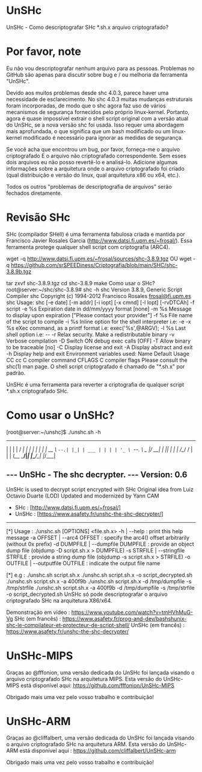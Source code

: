 # UnSHc
UnSHc - Como descriptografar SHc *.sh.x arquivo criptografado?

# Por favor, note
Eu não vou descriptografar nenhum arquivo para as pessoas. Problemas no GitHub são apenas para discutir sobre bug e / ou melhoria da ferramenta "UnSHc".

Devido aos muitos problemas desde shc 4.0.3, parece haver uma necessidade de esclarecimento. No shc 4.0.3 muitas mudanças estruturais foram incorporadas, de modo que o shc agora faz uso de vários mecanismos de segurança fornecidos pelo próprio linux-kernel. Portanto, agora é quase impossível extrair o shell script original com a versão atual do UnSHc, se a nova versão shc foi usada. Isso requer uma abordagem mais aprofundada, o que significa que um bash modificado ou um linux-kernel modificado é necessário para ignorar as medidas de segurança.

Se você acha que encontrou um bug, por favor, forneça-me o arquivo criptografado E o arquivo não criptografado correspondente. Sem esses dois arquivos eu não posso revertê-lo e analisá-lo. Adicione algumas informações sobre a arquitetura onde o arquivo criptografado foi criado (qual distribuição e versão do linux, qual arquitetura x86 ou x64, etc.).

Todos os outros "problemas de descriptografia de arquivos" serão fechados diretamente.

# Revisão SHc
SHc (compilador SHell) é uma ferramenta fabulosa criada e mantida por Francisco Javier Rosales Garcia (http://www.datsi.fi.upm.es/~frosal/). Essa ferramenta protege qualquer shell script com criptografia (ARC4).

wget -q http://www.datsi.fi.upm.es/~frosal/sources/shc-3.8.9.tgz
OU
wget -q https://github.com/srSPEEDiness/Criptografia/blob/main/SHC/shc-3.8.9b.tgz

tar zxvf shc-3.8.9.tgz
cd shc-3.8.9
make
Como usar o SHc?
root@server:~/shc/shc-3.8.9# shc -h
shc Version 3.8.9, Generic Script Compiler
shc Copyright (c) 1994-2012 Francisco Rosales <frosal@fi.upm.es>
shc Usage: shc [-e date] [-m addr] [-i iopt] [-x cmnd] [-l lopt] [-rvDTCAh] -f script
-e %s Expiration date in dd/mm/yyyy format [none]
-m %s Message to display upon expiration [&quot;Please contact your provider&quot;]
-f %s File name of the script to compile
-i %s Inline option for the shell interpreter i.e: -e
-x %s eXec command, as a printf format i.e: exec('%s',@ARGV);
-l %s Last shell option i.e: --
-r Relax security. Make a redistributable binary
-v Verbose compilation
-D Switch ON debug exec calls [OFF]
-T Allow binary to be traceable [no]
-C Display license and exit
-A Display abstract and exit
-h Display help and exit
Environment variables used:
Name Default Usage
CC cc C compiler command
CFLAGS C compiler flags
Please consult the shc(1) man page.
O shell script criptografado é chamado de "*.sh.x" por padrão.

UnSHc é uma ferramenta para reverter a criptografia de qualquer script *.sh.x criptografado SHc.

# Como usar o UnSHc?
[root@server:~/unshc]$ ./unshc.sh -h
 _   _       _____ _   _
| | | |     /  ___| | | |
| | | |_ __ \ `--.| |_| | ___
| | | | '_ \ `--. \  _  |/ __|
| |_| | | | /\__/ / | | | (__
 \___/|_| |_\____/\_| |_/\___|

--- UnSHc - The shc decrypter.
--- Version: 0.6
------------------------------
UnSHc is used to decrypt script encrypted with SHc
Original idea from Luiz Octavio Duarte (LOD)
Updated and modernized by Yann CAM
- SHc   : [http://www.datsi.fi.upm.es/~frosal/]
- UnSHc : [https://www.asafety.fr/unshc-the-shc-decrypter/]
------------------------------

[*] Usage : ./unshc.sh [OPTIONS] <file.sh.x>
         -h | --help                          : print this help message
         -a OFFSET | --arc4 OFFSET            : specify the arc4() offset arbitrarily (without 0x prefix)
         -d DUMPFILE | --dumpfile DUMPFILE    : provide an object dump file (objdump -D script.sh.x > DUMPFILE)
         -s STRFILE | --stringfile STRFILE    : provide a string dump file (objdump -s script.sh.x > STRFILE)
         -o OUTFILE | --outputfile OUTFILE    : indicate the output file name

[*] e.g :
        ./unshc.sh script.sh.x
        ./unshc.sh script.sh.x -o script_decrypted.sh
        ./unshc.sh script.sh.x -a 400f9b
        ./unshc.sh script.sh.x -d /tmp/dumpfile -s /tmp/strfile
        ./unshc.sh script.sh.x -a 400f9b -d /tmp/dumpfile -s /tmp/strfile -o script_decrypted.sh
UnSHc só pode descriptografar o arquivo criptografado SHc na arquitetura X86/x64.

Demonstração em vídeo :
https://www.youtube.com/watch?v=tmHVhMuG-Vg
SHc (em francês) :
https://www.asafety.fr/prog-and-dev/bashshunix-shc-le-compilateur-et-protecteur-de-script-shell/
UnSHc (em francês) :
https://www.asafety.fr/unshc-the-shc-decrypter/
# UnSHc-MIPS
Graças ao @fffonion, uma versão dedicada do UnSHc foi lançada visando o arquivo criptografado SHc na arquitetura MIPS. Esta versão do UnSHc-MIPS está disponível aqui: https://github.com/fffonion/UnSHc-MIPS

Obrigado mais uma vez pelo vosso trabalho e contribuição!

# UnSHc-ARM
Graças ao @cliffalbert, uma versão dedicada do UnSHc foi lançada visando o arquivo criptografado SHc na arquitetura ARM. Esta versão do UnSHc-ARM está disponível aqui : https://github.com/cliffalbert/UnSHc-arm

Obrigado mais uma vez pelo vosso trabalho e contribuição!